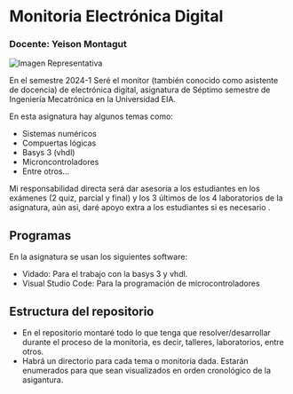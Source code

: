 # Monitoria Electrónica Digital 

### Docente: Yeison Montagut 

![Imagen Representativa](https://sanfrancisco.utn.edu.ar/electronica/img/grupos-investigacion/electronica-4.jpg)


En el semestre 2024-1 Seré el monitor (también conocido como asistente de docencia) de electrónica digital, asignatura de Séptimo semestre de Ingeniería Mecatrónica en la Universidad EIA. 

En esta asignatura hay algunos temas como: 

- Sistemas numéricos
- Compuertas lógicas
- Basys 3 (vhdl)
- Microncontroladores
- Entre otros...

Mi responsabilidad directa será dar asesoria a los estudiantes en los exámenes (2 quiz, parcial y final) y los 3 últimos de los 4 laboratorios de la asignatura, aún asi, daré apoyo extra a los estudiantes si es necesario . 

## Programas 

En la asignatura se usan los siguientes software: 

- Vidado: Para el trabajo con la basys 3 y vhdl. 
- Visual Studio Code: Para la programación de microcontroladores    

## Estructura del repositorio

- En el repositorio montaré todo lo que tenga que resolver/desarrollar durante el proceso de la monitoria, es decir, talleres, laboratorios, entre otros. 
- Habrá un directorio para cada tema o monitoria dada. Estarán enumerados para que sean visualizados en orden cronológico de la asigantura.



